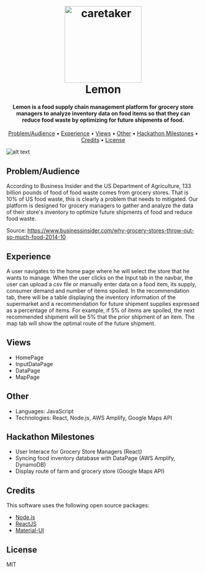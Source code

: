 <h1 align="center">
  <br>
  <a href="https://devpost.com/software/perfect-pitch-ydqptv"><img src="https://github.com/optitruck/client/blob/master/logo/Lemon_Logo.png" alt="caretaker" width="200"></a>
  <br>
    Lemon
  <br>
</h1>

<h4 align="center">Lemon is a food supply chain management platform for grocery store managers to analyze inventory data on food items so that they can reduce food waste by optimizing for future shipments of food.</h4>

<p align="center">
  <a href="#problem/audience">Problem/Audience</a> •
  <a href="#experience">Experience</a> •
  <a href="#views">Views</a> •
  <a href="#other">Other</a> •
  <a href="#hackathon-milestones">Hackathon Milestones</a> •
  <a href="#credits">Credits</a> •
  <a href="#license">License</a>
</p>

![alt text](https://github.com/optitruck/client/blob/master/logo/demo.PNG)

## Problem/Audience
 
 According to Business Insider and the US Department of Agriculture, 133 billion pounds of food of food waste comes from grocery stores. That is 10% of US food waste, this is clearly a problem that needs to mitigated. Our platform is designed for grocery managers to gather and analyze the data of their store's inventory to optimize future shipments of food and reduce food waste. 

Source: https://www.businessinsider.com/why-grocery-stores-throw-out-so-much-food-2014-10 

## Experience
A user navigates to the home page where he will select the store that he wants to manage. When the user clicks on the Input tab in the navbar, the user can upload a csv file or manually enter data on a food item, its supply, consumer demand and number of items spoiled. In the recommendation tab, there will be a table displaying the inventory information of the supermarket and a recommendation for future shipment supplies expressed as a percentage of items. For example, if 5% of items are spoiled, the next recommended shipment will be 5% that the prior shipment of an item.
The map tab will show the optimal route of the future shipment.

## Views
* HomePage
* InputDataPage
* DataPage
* MapPage

## Other

* Languages: JavaScript
* Technologies: React, Node.js, AWS Amplify, Google Maps API

## Hackathon Milestones
- User Interace for Grocery Store Managers (React)
- Syncing food inventory database with DataPage (AWS Amplify, DynamoDB)
- Display route of farm and grocery store (Google Maps API)

## Credits

This software uses the following open source packages:

- [Node.js](https://nodejs.org/)
- [ReactJS](https://reactjs.org/)
- [Material-UI](https://material-ui.com/)

## License

MIT

